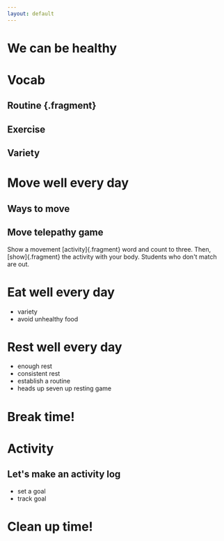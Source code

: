 ```yaml
---
layout: default
---
```


# We can be healthy

# Vocab

## Routine {.fragment}

## Exercise 

## Variety

# Move well every day

## Ways to move

## Move telepathy game

Show a movement [activity]{.fragment} word and count to three. Then, [show]{.fragment} the activity with your body. Students who don't match are out.

# Eat well every day

- variety
- avoid unhealthy food


# Rest well every day

- enough rest
- consistent rest
- establish a routine
- heads up seven up resting game

# Break time!

# Activity

## Let's make an activity log

* set a goal
* track goal

# Clean up time!
